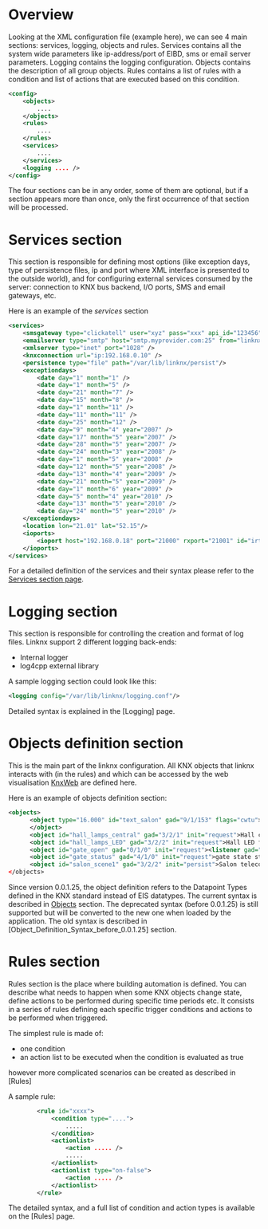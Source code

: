 # Overview
Looking at the XML configuration file (example here), we can see 4 main sections: services, logging, objects and rules. Services contains all the system wide parameters like ip-address/port of EIBD, sms or email server parameters. Logging contains the logging configuration. Objects contains the description of all group objects. Rules contains a list of rules with a condition and list of actions that are executed based on this condition.

```xml
<config>
    <objects>
        ....
    </objects>
    <rules>
        ....
    </rules>
    <services>
        ....
    </services>
    <logging .... />
</config>
```

The four sections can be in any order, some of them are optional, but if a section appears more than once, only the first occurrence of that section will be processed.

# Services section

This section is responsible for defining most options (like exception days, type of persistence files, ip and port where XML interface is presented to the outside world), and for configuring external services consumed by the server: connection to KNX bus backend, I/O ports, SMS and email gateways, etc.

Here is an example of the _services_ section

```xml
<services>
	<smsgateway type="clickatell" user="xyz" pass="xxx" api_id="123456" />
	<emailserver type="smtp" host="smtp.myprovider.com:25" from="linknx@mydomain.com" />
	<xmlserver type="inet" port="1028" />
	<knxconnection url="ip:192.168.0.10" />
	<persistence type="file" path="/var/lib/linknx/persist"/>
	<exceptiondays>
		<date day="1" month="1" />
		<date day="1" month="5" />
		<date day="21" month="7" />
		<date day="15" month="8" />
		<date day="1" month="11" />
		<date day="11" month="11" />
		<date day="25" month="12" />
		<date day="9" month="4" year="2007" />
		<date day="17" month="5" year="2007" />
		<date day="28" month="5" year="2007" />
		<date day="24" month="3" year="2008" />
		<date day="1" month="5" year="2008" />
		<date day="12" month="5" year="2008" />
		<date day="13" month="4" year="2009" />
		<date day="21" month="5" year="2009" />
		<date day="1" month="6" year="2009" />
		<date day="5" month="4" year="2010" />
		<date day="13" month="5" year="2010" />
		<date day="24" month="5" year="2010" />
	</exceptiondays>
	<location lon="21.01" lat="52.15"/>
	<ioports>
		<ioport host="192.168.0.18" port="21000" rxport="21001" id="irtrans"/>
	</ioports>
</services>

```

For a detailed definition of the services and their syntax please refer to the [Services section page](Services-Section).

# Logging section

This section is responsible for controlling the creation and format of log files. Linknx support 2 different logging back-ends:

- Internal logger
- log4cpp external library

A sample logging section could look like this:

```xml
<logging config="/var/lib/linknx/logging.conf"/>
``` 

Detailed syntax is explained in the [Logging] page.

# Objects definition section

This is the main part of the linknx configuration. All KNX objects that linknx interacts with (in the rules) and which can be accessed by the web visualisation [KnxWeb](https://github.com/linknx/knxweb) are defined here.

Here is an example of objects definition section:

```xml
<objects>
      <object type="16.000" id="text_salon" gad="9/1/153" flags="cwtu">Text on LCD in salon</object>
      </object>
      <object id="hall_lamps_central" gad="3/2/1" init="request">Hall central lamp</object>
      <object id="hall_lamps_LED" gad="3/2/2" init="request">Hall LED floor lights</object>
      <object id="gate_open" gad="0/1/0" init="request"><listener gad="4/1/0"/>gate open close</object>
      <object id="gate_status" gad="4/1/0" init="request">gate state status</object>
      <object id="salon_scene1" gad="3/2/2" init="persist">Salon teleconference start scene</object>
</objects>
```

Since version 0.0.1.25, the object definition refers to the Datapoint Types defined in the KNX standard instead of EIS datatypes.
The current syntax is described in [Objects](Objects) section.
The deprecated syntax (before 0.0.1.25) is still supported but will be converted to the new one when loaded by the application.
The old syntax is described in [Object_Definition_Syntax_before_0.0.1.25] section.

# Rules section

Rules section is the place where building automation is defined. You can describe what needs to happen when some KNX objects change state, define actions to be performed during specific time periods etc. It consists in a series of rules defining each specific trigger conditions and actions to be performed when triggered.

The simplest rule is made of:
- one condition
- an action list to be executed when the condition is evaluated as true

however more complicated scenarios can be created as described in [Rules]

A sample rule:

```xml
        <rule id="xxxx">
            <condition type="....">
                .....
            </condition>
            <actionlist>
                <action ..... />
                .....
            </actionlist>
            <actionlist type="on-false">
                <action ..... />
            </actionlist>
        </rule>
```

The detailed syntax, and a full list of condition and action types is available on the [Rules] page. 